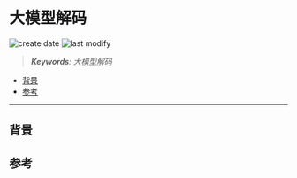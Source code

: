 大模型解码
===
<!--START_SECTION:badge-->
![create date](https://img.shields.io/static/v1?label=create%20date&message=2025-09-16&label_color=gray&color=lightsteelblue&style=flat-square)
![last modify](https://img.shields.io/static/v1?label=last%20modify&message=2025-09-19%2005%3A37%3A14&label_color=gray&color=thistle&style=flat-square)
<!--END_SECTION:badge-->
<!--info
date: 2025-09-16 12:59:36
toc_title: 大模型解码
top: false
draft: true
hidden: true
section_number: false
level: 0
tags: []
-->

<!--START_SECTION:keywords-->
> ***Keywords**: 大模型解码*
<!--END_SECTION:keywords-->

<!--START_SECTION:paper_title-->
<!--END_SECTION:paper_title-->

<!--START_SECTION:toc-->
- [背景](#背景)
- [参考](#参考)
<!--END_SECTION:toc-->

---

## 背景


## 参考